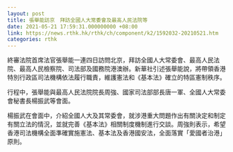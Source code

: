 ```yaml
---
layout: post
title: 張舉能訪京　拜訪全國人大常委會及最高人民法院等
date: 2021-05-21 17:59:31.000000000 +08:00
link: https://news.rthk.hk/rthk/ch/component/k2/1592032-20210521.htm
categories: rthk
---
```


終審法院首席法官張舉能一連四日訪問北京，拜訪全國人大常委會、最高人民法院、最高人民檢察院、司法部及國務院港澳辦。新華社引述張舉能說，將帶領香港特別行政區司法機構依法履行職責，維護憲法和《基本法》確立的特區憲制秩序。

行程中，張舉能與最高人民法院院長周強、國家司法部部長唐一軍、全國人大常委會秘書長楊振武等會面。

楊振武在會面中，介紹全國人大及其常委會，就涉港重大問題作出有關決定和制定有關立法的情況，並就完善《基本法》相關制度機制進行交談。周強則表示，希望香港司法機構全面準確實施憲法、基本法及香港國安法，全面落實「愛國者治港」原則。
